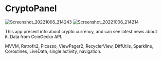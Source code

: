 # CryptoPanel
![Screenshot_20221006_214243](https://user-images.githubusercontent.com/102217208/194395541-f960c375-d6ee-498c-aadc-53775be4441f.png)
![Screenshot_20221006_214214](https://user-images.githubusercontent.com/102217208/194395561-89d8f951-28bc-4fb7-9c6a-24eb8ebbbf9a.png)


This app present info about crypto currency, and can see latest news about it.
Data from CoinGecko API.


MVVM, Retrofit2, Picasso, ViewPager2, RecyclerView, DiffUtils, Sparkline, Coroutines, LiveData, single activity, navigation.
